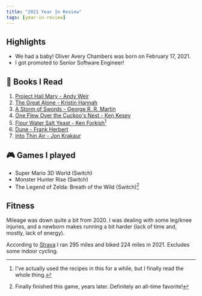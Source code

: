 ```yaml
---
title: "2021 Year In Review"
tags: [year-in-review]
---
```


## Highlights

- We had a baby! Oliver Avery Chambers was born on February 17, 2021.
- I got promoted to Senior Software Engineer!

## :book: Books I Read

1. [Project Hail Mary - Andy Weir]
1. [The Great Alone - Kristin Hannah]
1. [A Storm of Swords - George R. R. Martin]
1. [One Flew Over the Cuckoo's Nest - Ken Kesey]
1. [Flour Water Salt Yeast - Ken Forkish][fwsy][^1]
1. [Dune - Frank Herbert]
1. [Into Thin Air - Jon Krakaur]

## :video_game: Games I played

- Super Mario 3D World (Switch)
- Monster Hunter Rise (Switch)
- The Legend of Zelda: Breath of the Wild (Switch)[^2]

## Fitness

Mileage was down quite a bit from 2020. I was dealing with some leg/knee injuries, and a newborn makes running a bit harder (lack of time and, mostly, lack of energy).

According to [Strava][] I ran 295 miles and biked 224 miles in 2021. Excludes some indoor cycling.


<!-- refs -->
[Project Hail Mary - Andy Weir]: https://www.goodreads.com/book/show/54493401-project-hail-mary
[The Great Alone - Kristin Hannah]: https://www.goodreads.com/book/show/34912895-the-great-alone
[A Storm of Swords - George R. R. Martin]: https://www.goodreads.com/book/show/10396652-a-storm-of-swords
[One Flew Over the Cuckoo's Nest - Ken Kesey]: https://www.goodreads.com/book/show/38814138-one-flew-over-the-cuckoo-s-nest
[fwsy]: https://www.goodreads.com/book/show/13414492-flour-water-salt-yeast
[Dune - Frank Herbert]: https://www.goodreads.com/book/show/44767458-dune
[Into Thin Air - Jon Krakaur]: https://www.goodreads.com/book/show/1898.Into_Thin_Air

[Strava]: https://www.strava.com/athletes/30402150

[^1]: I've actually used the recipes in this for a while, but I finally read the whole thing.
[^2]: Finally finished this game, years later. Definitely an all-time favorite!